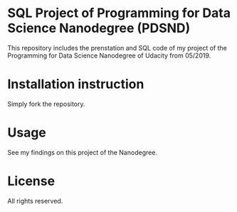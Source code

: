 # SQL Project of Programming for Data Science Nanodegree (PDSND)
This repository includes the prenstation and SQL code of my project of the Programming for Data Science Nanodegree of Udacity from 05/2019.

# Installation instruction
Simply fork the repository.

# Usage
See my findings on this project of the Nanodegree.

# License
All rights reserved.
